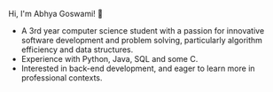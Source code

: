 Hi, I'm Abhya Goswami! 👋
- A 3rd year computer science student with a passion for innovative software development and problem solving, particularly algorithm efficiency and data structures.
- Experience with Python, Java, SQL and some C.
- Interested in back-end development, and eager to learn more in professional contexts.

<!---
abhyagoswami/abhyagoswami is a ✨ special ✨ repository because its `README.md` (this file) appears on your GitHub profile.
You can click the Preview link to take a look at your changes.
--->
